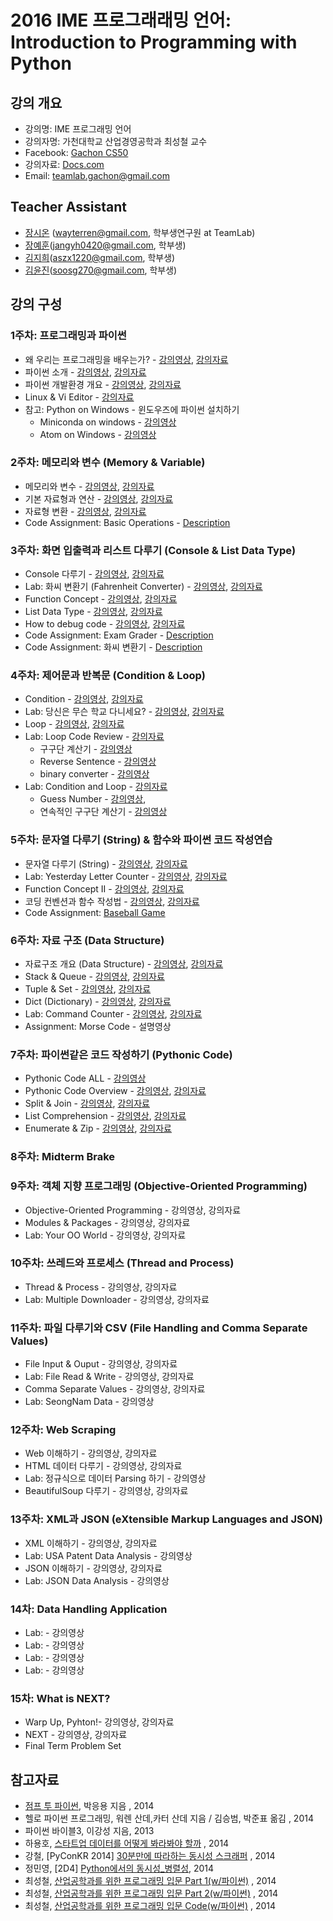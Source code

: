 2016 IME 프로그래래밍 언어: Introduction to Programming with Python
==========================================================

## 강의 개요
* 강의명: IME 프로그래밍 언어
* 강의자명: 가천대학교 산업경영공학과 최성철 교수
* Facebook: [Gachon CS50](https://www.facebook.com/GachonCS50) 
* 강의자료: [Docs.com](https://doc.co/eRCeqh) 
* Email: teamlab.gachon@gmail.com

## Teacher Assistant
* [장시온](https://github.com/janguck) (wayterren@gmail.com, 학부생연구원 at TeamLab)
* [장예훈](https://github.com/YeHoonJang)(jangyh0420@gmail.com, 학부생)
* [김지희](https://github.com/kjihee)(aszx1220@gmail.com, 학부생)
* [김윤진](https://github.com/KimyoonJIn)(soosg270@gmail.com, 학부생)

## 강의 구성
### 1주차: 프로그래밍과 파이썬
- 왜 우리는 프로그래밍을 배우는가? - [강의영상](https://vimeo.com/180827149/7f7b2664ee), [강의자료](https://doc.co/Bj76p1/EFk5T6)
- 파이썬 소개 - [강의영상](https://vimeo.com/180852228/2312dc69e9), [강의자료](https://doc.co/pypHHp/EFk5T6)
- 파이썬 개발환경 개요 - [강의영상](https://vimeo.com/180852285/be157fe954), [강의자료](https://docs.com/choi-sungchul/2824/week-1-3?c=EFk5T6)
- Linux & Vi Editor - [강의자료](https://docs.com/choi-sungchul/2824/week-1-3?c=EFk5T6)
- 참고: Python on Windows - 윈도우즈에 파이썬 설치하기
    - Miniconda on windows - [강의영상](https://vimeo.com/184094537/5097c0366b)
    - Atom on Windows - [강의영상](https://vimeo.com/184094536/9dfa58639b)

### 2주차: 메모리와 변수 (Memory & Variable)
- 메모리와 변수 - [강의영상](https://www.youtube.com/watch?v=v5ttu6yB784&list=PLBHVuYlKEkUJtTFNVy6c5OZ44878knlRS&index=1), [강의자료](https://docs.com/choi-sungchul/8017/week-2-1?c=EFk5T6)
- 기본 자료형과 연산 - [강의영상](https://www.youtube.com/watch?v=U50iy483ZqQ&list=PLBHVuYlKEkUJtTFNVy6c5OZ44878knlRS&index=2), [강의자료](https://docs.com/choi-sungchul/7044/week-2-2?c=EFk5T6)
- 자료형 변환 - [강의영상](https://www.youtube.com/watch?v=5qP2_cqOB5A&list=PLBHVuYlKEkUJtTFNVy6c5OZ44878knlRS&index=3), [강의자료](https://docs.com/choi-sungchul/3473/week-2-3?c=EFk5T6)
- Code Assignment: Basic Operations - [Description](https://github.com/TeamLab/lab_for_gachon_cs50/blob/master/lab_4_basic_operations/lab_4_basic_operations.md)

### 3주차: 화면 입출력과 리스트 다루기 (Console & List Data Type)
- Console 다루기 - [강의영상](https://www.youtube.com/watch?v=yUdtb9SLkzA&list=PLBHVuYlKEkUJtTFNVy6c5OZ44878knlRS&index=4), [강의자료](https://docs.com/choi-sungchul/9016/week-3-1-console?c=EFk5T6)
- Lab: 화씨 변환기 (Fahrenheit Converter) - [강의영상](https://www.youtube.com/watch?v=GzXy1V73C00&list=PLBHVuYlKEkUJtTFNVy6c5OZ44878knlRS&index=5), [강의자료](https://doc.co/mjke6x/EFk5T6)
- Function Concept - [강의영상](https://www.youtube.com/watch?v=L5QADkkHIjQ&list=PLBHVuYlKEkUJtTFNVy6c5OZ44878knlRS&index=6), [강의자료](https://docs.com/choi-sungchul/6397/week-5-1-function-concept-i?c=EFk5T6)
- List Data Type - [강의영상](https://www.youtube.com/watch?v=awyTs1j2NEI&list=PLBHVuYlKEkUJtTFNVy6c5OZ44878knlRS&index=18), [강의자료](https://docs.com/choi-sungchul/6366/week-3-3-list-data-type?c=EFk5T6)
- How to debug code - [강의영상](https://www.youtube.com/watch?v=PPLDwl4FBJg&index=19&list=PLBHVuYlKEkUJtTFNVy6c5OZ44878knlRS), [강의자료](https://docs.com/choi-sungchul/3642/week-4-6-how-to-debug-code?c=EFk5T6)
- Code Assignment: Exam Grader - [Description](https://github.com/TeamLab/lab_for_gachon_cs50/blob/master/lab_5_examgrader/lab_5_exam_grader.md)
- Code Assignment: 화씨 변환기 - [Description](https://github.com/TeamLab/lab_for_gachon_cs50/blob/master/lab_6_fahrenheit_converter/lab_6_fconverter.md)

### 4주차: 제어문과 반복문 (Condition & Loop)
- Condition - [강의영상](https://www.youtube.com/watch?v=Ty2RtlNb2bM&list=PLBHVuYlKEkUJtTFNVy6c5OZ44878knlRS&index=22), [강의자료](https://docs.com/choi-sungchul/6141/week-4-1-condition?c=EFk5T6)
- Lab: 당신은 무슨 학교 다니세요? - [강의영상](https://www.youtube.com/watch?v=kwhlBT96nUc&list=PLBHVuYlKEkUJtTFNVy6c5OZ44878knlRS&index=21), [강의자료](https://doc.co/ukigBi/eRCeqh)
- Loop - [강의영상](https://www.youtube.com/watch?v=N5oYYeMVdjw&list=PLBHVuYlKEkUJtTFNVy6c5OZ44878knlRS&index=20), [강의자료](https://docs.com/choi-sungchul/4484/week-4-3-loop?c=EFk5T6)
- Lab: Loop Code Review - [강의자료](https://doc.co/j8LVwB/eRCeqh)
    - 구구단 계산기 - [강의영상](https://www.youtube.com/watch?v=dss5dI-2iRU&list=PLBHVuYlKEkUJtTFNVy6c5OZ44878knlRS&index=17)
    - Reverse Sentence - [강의영상](https://www.youtube.com/watch?v=-xAZwzRKphI&index=7&list=PLBHVuYlKEkUJtTFNVy6c5OZ44878knlRS)
    - binary converter - [강의영상](https://www.youtube.com/watch?v=OKD8aUDgfn0&index=8&list=PLBHVuYlKEkUJtTFNVy6c5OZ44878knlRS)
- Lab: Condition and Loop - [강의자료](https://doc.co/TXJguB/EFk5T6)
    - Guess Number - [강의영상](https://www.youtube.com/watch?v=1WPIE_YSqms&list=PLBHVuYlKEkUJtTFNVy6c5OZ44878knlRS&index=9), 
    - 연속적인 구구단 계산기 - [강의영상](https://www.youtube.com/watch?v=Q1DWYHnNb3M&index=16&list=PLBHVuYlKEkUJtTFNVy6c5OZ44878knlRS)      

### 5주차: 문자열 다루기 (String) & 함수와 파이썬 코드 작성연습
- 문자열 다루기 (String) - [강의영상](https://www.youtube.com/watch?v=vGcGXe1vE2o&index=14&list=PLBHVuYlKEkUJtTFNVy6c5OZ44878knlRS), [강의자료](https://doc.co/Y4h7dX/eRCeqh)
- Lab: Yesterday Letter Counter - [강의영상](https://www.youtube.com/watch?v=JOmWJQ1BlgM&index=14&list=PLBHVuYlKEkUJtTFNVy6c5OZ44878knlRS), [강의자료](https://doc.co/xtswPq/EFk5T6)
- Function Concept II - [강의영상](https://vimeo.com/181622471/3f1bbf8479), [강의자료](https://doc.co/JGpJSi/eRCeqh)
- 코딩 컨벤션과 함수 작성법 - [강의영상](https://vimeo.com/181622470/56a56d3af5), [강의자료](https://doc.co/jMZDoF/eRCeqh)
- Code Assignment: [Baseball Game](https://github.com/TeamLab/lab_for_gachon_cs50/blob/master/lab_9_baseball_game/lab_9_baseball_game.md) 

### 6주차: 자료 구조 (Data Structure)
- 자료구조 개요 (Data Structure) - [강의영상](https://vimeo.com/184667138/d0bc578a12), [강의자료](https://doc.co/zfqdQX/eRCeqh)
- Stack & Queue - [강의영상](https://vimeo.com/184667140/f24a69f788), [강의자료](https://doc.co/AUucCS/eRCeqh)
- Tuple & Set - [강의영상](https://vimeo.com/184666895/851e1fcc9d), [강의자료](https://doc.co/aKskV9/eRCeqh)
- Dict (Dictionary) - [강의영상](https://www.youtube.com/watch?v=RUrudMlyNo8&list=PLBHVuYlKEkUJtTFNVy6c5OZ44878knlRS&index=19), [강의자료](https://doc.co/bEp5Ae/eRCeqh)
- Lab: Command Counter - [강의영상](https://www.youtube.com/watch?v=CaxVjJ36I30&list=PLBHVuYlKEkUJtTFNVy6c5OZ44878knlRS&index=20), [강의자료](https://doc.co/v5vBq6/EFk5T6)
- Assignment: Morse Code - 설명영상

### 7주차:  파이썬같은 코드 작성하기 (Pythonic Code)
- Pythonic Code ALL - [강의영상](https://www.youtube.com/watch?v=dFjuSonfEQI&list=PLBHVuYlKEkUJtTFNVy6c5OZ44878knlRS&index=21)
- Pythonic Code Overview - [강의영상](https://vimeo.com/181268018/94c984f18c), [강의자료](https://docs.com/choi-sungchul/8538/week-8-1-pythonic-code-overview?c=EFk5T6)
- Split & Join - [강의영상](https://vimeo.com/181268017/12e9971bb3), [강의자료](https://docs.com/choi-sungchul/7379/week-8-2-split-join?c=EFk5T6)
- List Comprehension - [강의영상](https://vimeo.com/181268020/61e13aa55d), [강의자료](https://docs.com/choi-sungchul/7934/week-8-3-list-comprehension?c=EFk5T6)
- Enumerate & Zip - [강의영상](https://vimeo.com/181268019/37892a022d), [강의자료](https://docs.com/choi-sungchul/5388/week-8-4-enumerate-zip?c=EFk5T6)

### 8주차: Midterm Brake

### 9주차: 객체 지향 프로그래밍 (Objective-Oriented Programming)
- Objective-Oriented Programming - 강의영상, 강의자료
- Modules & Packages - 강의영상, 강의자료
- Lab: Your OO World - 강의영상, 강의자료

### 10주차: 쓰레드와 프로세스 (Thread and Process)
- Thread & Process - 강의영상, 강의자료
- Lab: Multiple Downloader - 강의영상, 강의자료

### 11주차: 파일 다루기와 CSV (File Handling and Comma Separate Values)
- File Input & Ouput - 강의영상, 강의자료
- Lab: File Read & Write - 강의영상, 강의자료
- Comma Separate Values - 강의영상, 강의자료
- Lab: SeongNam Data - 강의영상

### 12주차: Web Scraping
- Web 이해하기 - 강의영상, 강의자료
- HTML 데이터 다루기 - 강의영상, 강의자료
- Lab: 정규식으로 데이터 Parsing 하기 - 강의영상
- BeautifulSoup 다루기 - 강의영상, 강의자료

### 13주차: XML과 JSON (eXtensible Markup Languages and JSON)
- XML 이해하기 - 강의영상, 강의자료
- Lab: USA Patent Data Analysis - 강의영상
- JSON 이해하기 - 강의영상, 강의자료
- Lab: JSON Data Analysis - 강의영상

### 14차: Data Handling Application
- Lab: - 강의영상
- Lab: - 강의영상
- Lab: - 강의영상
- Lab: - 강의영상

### 15차: What is NEXT?
- Warp Up, Pyhton!- 강의영상, 강의자료
- NEXT - 강의영상, 강의자료
- Final Term Problem Set

## 참고자료
- [점프 투 파이썬](https://wikidocs.net/book/1), 박응용 지음 , 2014
- 헬로 파이썬 프로그래밍, 워렌 산데,카터 산데 지음 / 김승범, 박준표 옮김 , 2014
- 파이썬 바이블3, 이강성 지음, 2013
- 하용호, [스타트업 데이터를 어떻게 봐라봐야 할까](http://www.slideshare.net/yongho/ss-32267675) , 2014
- 강철, [PyConKR 2014] [30분만에 따라하는 동시성 스크래퍼](http://www.slideshare.net/cornchz/pyconkr-2014-30) , 2014
- 정민영, [2D4] [Python에서의 동시성_병렬성](http://www.slideshare.net/deview/2d4python), 2014
- 최성철, [산업공학과를 위한 프로그래밍 입문 Part 1(w/파이썬)](http://www.slideshare.net/blissray/w-37771905) , 2014
- 최성철, [산업공학과를 위한 프로그래밍 입문 Part 2(w/파이썬)](http://www.slideshare.net/blissray/w-part-2) , 2014
- 최성철, [산업공학과를 위한 프로그래밍 입문 Code(w/파이썬)](https://github.com/TeamLab/gachon_python_class) , 2014